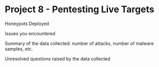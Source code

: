 # Project 8 - Pentesting Live Targets


Honeypots Deployed 

Issues you encountered

Summary of the data collected: number of attacks, number of malware samples, etc.

Unresolved questions raised by the data collected
